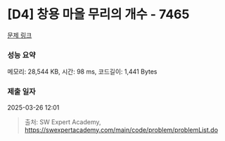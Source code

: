# [D4] 창용 마을 무리의 개수 - 7465 

[문제 링크](https://swexpertacademy.com/main/code/problem/problemDetail.do?contestProbId=AWngfZVa9XwDFAQU) 

### 성능 요약

메모리: 28,544 KB, 시간: 98 ms, 코드길이: 1,441 Bytes

### 제출 일자

2025-03-26 12:01



> 출처: SW Expert Academy, https://swexpertacademy.com/main/code/problem/problemList.do